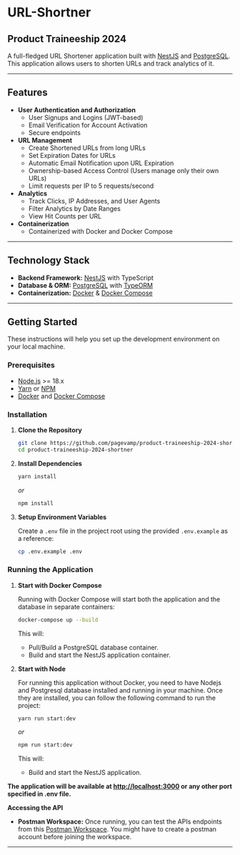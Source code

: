 # URL-Shortner

## Product Traineeship 2024

A full-fledged URL Shortener application built with [NestJS](https://nestjs.com/) and
[PostgreSQL](https://www.postgresql.org/). This application allows users to shorten URLs and track analytics of it.

---

## Features

- **User Authentication and Authorization**
  - User Signups and Logins (JWT-based)
  - Email Verification for Account Activation
  - Secure endpoints
- **URL Management**
  - Create Shortened URLs from long URLs
  - Set Expiration Dates for URLs
  - Automatic Email Notification upon URL Expiration
  - Ownership-based Access Control (Users manage only their own URLs)
  - Limit requests per IP to 5 requests/second
- **Analytics**
  - Track Clicks, IP Addresses, and User Agents
  - Filter Analytics by Date Ranges
  - View Hit Counts per URL
- **Containerization**
  - Containerized with Docker and Docker Compose

---

## Technology Stack

- **Backend Framework:** [NestJS](https://nestjs.com/) with TypeScript
- **Database & ORM:** [PostgreSQL](https://www.postgresql.org/) with [TypeORM](https://typeorm.io/)
- **Containerization:** [Docker](https://www.docker.com/) & [Docker Compose](https://docs.docker.com/compose/)

---

## Getting Started

These instructions will help you set up the development environment on your local machine.

### Prerequisites

- [Node.js](https://nodejs.org/en/) >= 18.x
- [Yarn](https://classic.yarnpkg.com/) or [NPM](https://www.npmjs.com/)
- [Docker](https://www.docker.com/get-started) and [Docker Compose](https://docs.docker.com/compose/install/)

### Installation

1. **Clone the Repository**

   ```bash
   git clone https://github.com/pagevamp/product-traineeship-2024-shortner.git
   cd product-traineeship-2024-shortner
   ```

2. **Install Dependencies**

   ```bash
   yarn install
   ```

   _or_

   ```bash
   npm install
   ```

3. **Setup Environment Variables**

   Create a `.env` file in the project root using the provided `.env.example` as a reference:

   ```bash
   cp .env.example .env
   ```

### Running the Application

1.  **Start with Docker Compose**

    Running with Docker Compose will start both the application and the database in separate containers:

    ```bash
    docker-compose up --build
    ```

    This will:

    - Pull/Build a PostgreSQL database container.
    - Build and start the NestJS application container.

2.  **Start with Node**

    For running this application without Docker, you need to have Nodejs and Postgresql database installed and running
    in your machine. Once they are installed, you can follow the following command to run the project:

    ```bash
    yarn run start:dev
    ```

    _or_

    ```bash
    npm run start:dev
    ```

    This will:

    - Build and start the NestJS application.

**The application will be available at [http://localhost:3000](http://localhost:3000) or any other port specified in
.env file.**

**Accessing the API**

- **Postman Workspace:** Once running, you can test the APIs endpoints from this
  [Postman Workspace](https://app.getpostman.com/join-team?invite_code=ae15f99f77c9b3340b4b06967e53ea8d&target_code=ebe49affb0f7da6c722a1e304af95d2d).
  You might have to create a postman account before joining the workspace.

---
